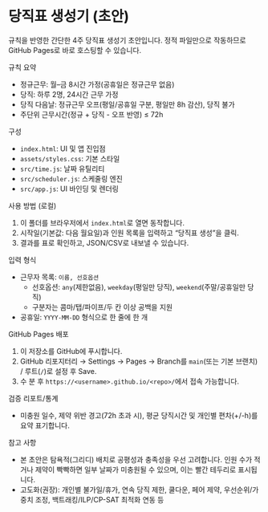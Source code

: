 # 당직표 생성기 (초안)

규칙을 반영한 간단한 4주 당직표 생성기 초안입니다. 정적 파일만으로 작동하므로 GitHub Pages로 바로 호스팅할 수 있습니다.

규칙 요약
- 정규근무: 월–금 8시간 가정(공휴일은 정규근무 없음)
- 당직: 하루 2명, 24시간 근무 가정
- 당직 다음날: 정규근무 오프(평일/공휴일 구분, 평일만 8h 감산), 당직 불가
- 주단위 근무시간(정규 + 당직 - 오프 반영) ≤ 72h

구성
- `index.html`: UI 및 앱 진입점
- `assets/styles.css`: 기본 스타일
- `src/time.js`: 날짜 유틸리티
- `src/scheduler.js`: 스케줄링 엔진
- `src/app.js`: UI 바인딩 및 렌더링

사용 방법 (로컬)
1. 이 폴더를 브라우저에서 `index.html`로 열면 동작합니다.
2. 시작일(기본값: 다음 월요일)과 인원 목록을 입력하고 “당직표 생성”을 클릭.
3. 결과를 표로 확인하고, JSON/CSV로 내보낼 수 있습니다.

입력 형식
- 근무자 목록: `이름, 선호옵션`
  - 선호옵션: `any`(제한없음), `weekday`(평일만 당직), `weekend`(주말/공휴일만 당직)
  - 구분자는 콤마/탭/파이프/두 칸 이상 공백을 지원
- 공휴일: `YYYY-MM-DD` 형식으로 한 줄에 한 개

GitHub Pages 배포
1. 이 저장소를 GitHub에 푸시합니다.
2. GitHub 리포지터리 → Settings → Pages → Branch를 `main`(또는 기본 브랜치) / 루트(`/`)로 설정 후 Save.
3. 수 분 후 `https://<username>.github.io/<repo>/`에서 접속 가능합니다.

검증 리포트/통계
- 미충원 일수, 제약 위반 경고(72h 초과 시), 평균 당직시간 및 개인별 편차(+/-h)를 요약 표기합니다.

참고 사항
- 본 초안은 탐욕적(그리디) 배치로 공평성과 충족성을 우선 고려합니다. 인원 수가 적거나 제약이 빡빡하면 일부 날짜가 미충원될 수 있으며, 이는 빨간 테두리로 표시됩니다.
- 고도화(권장): 개인별 불가일/휴가, 연속 당직 제한, 쿨다운, 페어 제약, 우선순위/가중치 조정, 백트래킹/ILP/CP-SAT 최적화 연동 등
